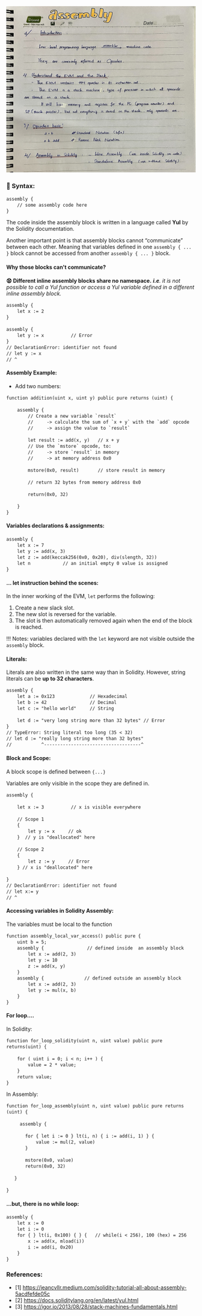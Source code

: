 <img src="/assets/images/smart_contract/assembly.jpg" />

### :nail_care: Syntax:

```solidity 
assembly {
    // some assembly code here
}
```

The code inside the assembly block is written in a language called **Yul** by the Solidity documentation.

Another important point is that assembly blocks cannot “communicate” between each other. Meaning that variables defined in one `assembly { ... }` block cannot be accessed from another `assembly { ... }` block.


#### Why those blocks can't communicate?

**:anguished: Different inline assembly blocks share no namespace.**
***i.e**. it is not possible to call a Yul function or access a Yul variable defined in a different inline assembly block.*

```solidity
assembly { 
    let x := 2
}
        
assembly {
    let y := x          // Error
}
// DeclarationError: identifier not found
// let y := x
// ^
```

#### Assembly Example:

- Add two numbers:

```solidity
function addition(uint x, uint y) public pure returns (uint) {
     
    assembly {
        // Create a new variable `result`
        //     -> calculate the sum of `x + y` with the `add` opcode
        //     -> assign the value to `result`
        
        let result := add(x, y)   // x + y
        // Use the `mstore` opcode, to:
        //     -> store `result` in memory
        //     -> at memory address 0x0
        
        mstore(0x0, result)       // store result in memory
         
        // return 32 bytes from memory address 0x0
        
        return(0x0, 32)          
    
    }
}
```

#### Variables declarations & assignments:

```solidity
assembly {
    let x := 7 
    let y := add(x, 3)
    let z := add(keccak256(0x0, 0x20), div(slength, 32))
    let n            // an initial empty 0 value is assigned
}
```

#### ... let instruction behind the scenes:

In the inner working of the EVM, `let` performs the following:

1. Create a new slack slot.
2. The new slot is reversed for the variable.
3. The slot is then automatically removed again when the end of the block is reached.

!!! Notes: variables declared with the `let` keyword are not visible outside the `assembly` block.

#### Literals:

Literals are also written in the same way than in Solidity. However, string literals can be **up to 32 characters**.

```solidity
assembly {
    let a := 0x123             // Hexadecimal
    let b := 42                // Decimal
    let c := "hello world"     // String
    
    let d := "very long string more than 32 bytes" // Error
} 
// TypeError: String literal too long (35 < 32)
// let d := "really long string more than 32 bytes"
//           ^------------------------------------^
```

#### Block and Scope:

A block scope is defined between `{...}`

Variables are only visible in the scope they are defined in.

```solidity
assembly { 
    
    let x := 3          // x is visible everywhere
      
    // Scope 1           
    { 
        let y := x     // ok
    }  // y is "deallocated" here
    
    // Scope 2    
    {
        let z := y     // Error
    } // x is "deallocated" here
        
}
// DeclarationError: identifier not found
// let x:= y
// ^
```

#### Accessing variables in Solidity Assembly:

The variables must be local to the function

```solidity
function assembly_local_var_access() public pure {
    uint b = 5;
    assembly {                // defined inside  an assembly block
        let x := add(2, 3)  
        let y := 10  
        z := add(x, y)
    }
    assembly {               // defined outside an assembly block
        let x := add(2, 3)
        let y := mul(x, b)
    }
}
```

#### For loop....

In Solidity:

```solidity
function for_loop_solidity(uint n, uint value) public pure returns(uint) {
         
    for ( uint i = 0; i < n; i++ ) {
        value = 2 * value;
    }
    return value;
}
```

In Assembly:

```solidity
function for_loop_assembly(uint n, uint value) public pure returns (uint) {
         
     assembly {
             
       for { let i := 0 } lt(i, n) { i := add(i, 1) } { 
           value := mul(2, value) 
       }
           
       mstore(0x0, value)
       return(0x0, 32)
           
   }
         
}
```

#### ...but, there is no while loop:

```solidity
assembly {
    let x := 0
    let i := 0
    for { } lt(i, 0x100) { } {   // while(i < 256), 100 (hex) = 256
        x := add(x, mload(i))
        i := add(i, 0x20)
    }
}
```

### References:
- [1] https://jeancvllr.medium.com/solidity-tutorial-all-about-assembly-5acdfefde05c
- [2] https://docs.soliditylang.org/en/latest/yul.html
- [3] https://igor.io/2013/08/28/stack-machines-fundamentals.html